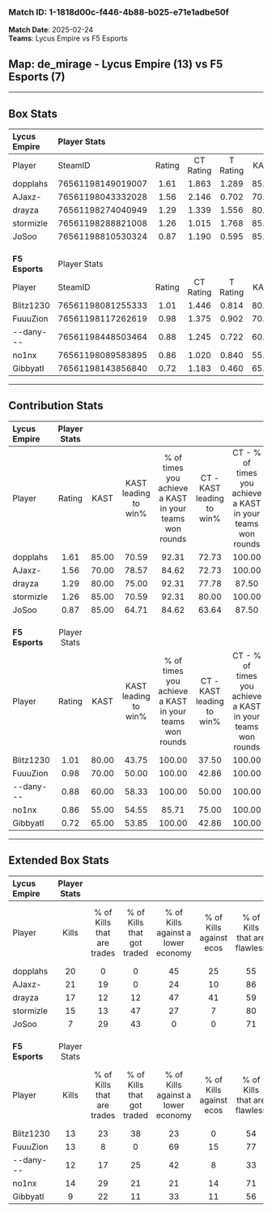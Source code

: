 ### Match ID: 1-1818d00c-f446-4b88-b025-e71e1adbe50f  
**Match Date**: 2025-02-24  
**Teams**: Lycus Empire vs F5 Esports  

## **Map**: de_mirage - Lycus Empire (13) vs F5 Esports (7)  
---  

## Box Stats  

| **Lycus Empire** | Player Stats      |        |           |          |       |       |       |         |        |      |     |
| :- | :- | :-: | :-: | :-: | :-: | :-: | :-: | :-: | :-: | :-: | :-: |
| Player           | SteamID           | Rating | CT Rating | T Rating | KAST  |  ADR  | Kills | Assists | Deaths | K/D  | HS% |
| dopplahs         | 76561198149019007 |  1.61  |   1.863   |  1.289   | 85.00 | 99.3  |  20   |    7    |   11   | 1.82 | 35  |
| AJaxz-           | 76561198043332028 |  1.56  |   2.146   |  0.702   | 70.00 | 122.1 |  21   |    8    |   13   | 1.62 | 47  |
| drayza           | 76561198274040949 |  1.29  |   1.339   |  1.556   | 80.00 | 89.7  |  17   |    5    |   15   | 1.13 | 29  |
| stormizle        | 76561198288821008 |  1.26  |   1.015   |  1.768   | 85.00 | 74.3  |  15   |    3    |   12   | 1.25 | 80  |
| JoSoo            | 76561198810530324 |  0.87  |   1.190   |  0.595   | 85.00 | 37.2  |   7   |    7    |   10   | 0.70 | 71  |
|                  |                   |        |           |          |       |       |       |         |        |      |     |
|                  |                   |        |           |          |       |       |       |         |        |      |     |
|                  |                   |        |           |          |       |       |       |         |        |      |     |
| **F5 Esports**   | Player Stats      |        |           |          |       |       |       |         |        |      |     |
| Player           | SteamID           | Rating | CT Rating | T Rating | KAST  |  ADR  | Kills | Assists | Deaths | K/D  | HS% |
| Blitz1230        | 76561198081255333 |  1.01  |   1.446   |  0.814   | 80.00 | 80.8  |  13   |    5    |   18   | 0.72 | 53  |
| FuuuZion         | 76561198117262619 |  0.98  |   1.375   |  0.902   | 70.00 | 66.6  |  13   |    2    |   14   | 0.93 | 46  |
| --dany---        | 76561198448503464 |  0.88  |   1.245   |  0.722   | 60.00 | 86.8  |  12   |    7    |   17   | 0.71 | 58  |
| no1nx            | 76561198089583895 |  0.86  |   1.020   |  0.840   | 55.00 | 60.1  |  14   |    5    |   16   | 0.88 | 78  |
| Gibbyatl         | 76561198143856840 |  0.72  |   1.183   |  0.460   | 65.00 | 55.5  |   9   |    4    |   15   | 0.60 | 66  |
---  

## Contribution Stats  

| **Lycus Empire** | Player Stats |       |                      |                                                        |                           |                                                             |                          |                                                            |
| :- | :-: | :-: | :-: | :-: | :-: | :-: | :-: | :-: |
| Player           |    Rating    | KAST  | KAST leading to win% | % of times you achieve a KAST in your teams won rounds | CT - KAST leading to win% | CT - % of times you achieve a KAST in your teams won rounds | T - KAST leading to win% | T - % of times you achieve a KAST in your teams won rounds |
| dopplahs         |     1.61     | 85.00 |        70.59         |                         92.31                          |           72.73           |                           100.00                            |          66.67           |                           80.00                            |
| AJaxz-           |     1.56     | 70.00 |        78.57         |                         84.62                          |           72.73           |                           100.00                            |          100.00          |                           60.00                            |
| drayza           |     1.29     | 80.00 |        75.00         |                         92.31                          |           77.78           |                            87.50                            |          71.43           |                           100.00                           |
| stormizle        |     1.26     | 85.00 |        70.59         |                         92.31                          |           80.00           |                           100.00                            |          57.14           |                           80.00                            |
| JoSoo            |     0.87     | 85.00 |        64.71         |                         84.62                          |           63.64           |                            87.50                            |          66.67           |                           80.00                            |
|                  |              |       |                      |                                                        |                           |                                                             |                          |                                                            |
|                  |              |       |                      |                                                        |                           |                                                             |                          |                                                            |
|                  |              |       |                      |                                                        |                           |                                                             |                          |                                                            |
| **F5 Esports**   | Player Stats |       |                      |                                                        |                           |                                                             |                          |                                                            |
| Player           |    Rating    | KAST  | KAST leading to win% | % of times you achieve a KAST in your teams won rounds | CT - KAST leading to win% | CT - % of times you achieve a KAST in your teams won rounds | T - KAST leading to win% | T - % of times you achieve a KAST in your teams won rounds |
| Blitz1230        |     1.01     | 80.00 |        43.75         |                         100.00                         |           37.50           |                           100.00                            |          50.00           |                           100.00                           |
| FuuuZion         |     0.98     | 70.00 |        50.00         |                         100.00                         |           42.86           |                           100.00                            |          57.14           |                           100.00                           |
| --dany---        |     0.88     | 60.00 |        58.33         |                         100.00                         |           50.00           |                           100.00                            |          66.67           |                           100.00                           |
| no1nx            |     0.86     | 55.00 |        54.55         |                         85.71                          |           75.00           |                           100.00                            |          42.86           |                           75.00                            |
| Gibbyatl         |     0.72     | 65.00 |        53.85         |                         100.00                         |           42.86           |                           100.00                            |          66.67           |                           100.00                           |
---  

## Extended Box Stats  

| **Lycus Empire** | Player Stats |                            |                            |                                    |                         |                              |                                 |        |                             |                                     |                          |                               |                            |
| :- | :-: | :-: | :-: | :-: | :-: | :-: | :-: | :-: | :-: | :-: | :-: | :-: | :-: |
| Player           |    Kills     | % of Kills that are trades | % of Kills that got traded | % of Kills against a lower economy | % of Kills against ecos | % of Kills that are flawless | % of Kills that are close duels | Deaths | % of Deaths that get traded | % of Deaths against a lower economy | % of Deaths against ecos | % of Deaths that are flawless | % of Deaths that are close |
| dopplahs         |      20      |             0              |             0              |                 45                 |           25            |              55              |               15                |   11   |              9              |                 18                  |            0             |              64               |             18             |
| AJaxz-           |      21      |             19             |             0              |                 24                 |           10            |              86              |                5                |   13   |              0              |                 31                  |            15            |              54               |             8              |
| drayza           |      17      |             12             |             12             |                 47                 |           41            |              59              |                6                |   15   |             33              |                 20                  |            0             |              60               |             0              |
| stormizle        |      15      |             13             |             47             |                 27                 |            7            |              80              |                0                |   12   |             17              |                 17                  |            0             |              58               |             0              |
| JoSoo            |      7       |             29             |             43             |                 0                  |            0            |              71              |                0                |   10   |             40              |                 20                  |            0             |              70               |             0              |
|                  |              |                            |                            |                                    |                         |                              |                                 |        |                             |                                     |                          |                               |                            |
|                  |              |                            |                            |                                    |                         |                              |                                 |        |                             |                                     |                          |                               |                            |
|                  |              |                            |                            |                                    |                         |                              |                                 |        |                             |                                     |                          |                               |                            |
| **F5 Esports**   | Player Stats |                            |                            |                                    |                         |                              |                                 |        |                             |                                     |                          |                               |                            |
| Player           |    Kills     | % of Kills that are trades | % of Kills that got traded | % of Kills against a lower economy | % of Kills against ecos | % of Kills that are flawless | % of Kills that are close duels | Deaths | % of Deaths that get traded | % of Deaths against a lower economy | % of Deaths against ecos | % of Deaths that are flawless | % of Deaths that are close |
| Blitz1230        |      13      |             23             |             38             |                 23                 |            0            |              54              |                8                |   18   |             11              |                 28                  |            11            |              72               |             11             |
| FuuuZion         |      13      |             8              |             0              |                 69                 |           15            |              77              |                0                |   14   |             29              |                 14                  |            7             |              71               |             0              |
| --dany---        |      12      |             17             |             25             |                 42                 |            8            |              33              |                0                |   17   |             12              |                 29                  |            6             |              53               |             12             |
| no1nx            |      14      |             29             |             21             |                 21                 |           14            |              71              |                7                |   16   |             19              |                 31                  |            13            |              81               |             0              |
| Gibbyatl         |      9       |             22             |             11             |                 33                 |           11            |              56              |               11                |   15   |              7              |                 33                  |            7             |              80               |             7              |
